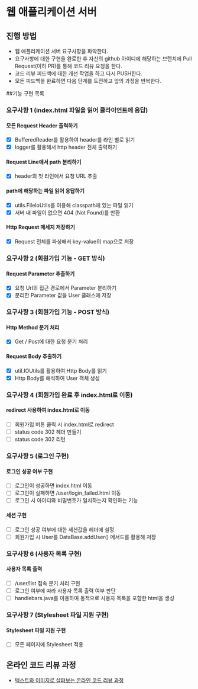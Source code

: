 # 웹 애플리케이션 서버
## 진행 방법
* 웹 애플리케이션 서버 요구사항을 파악한다.
* 요구사항에 대한 구현을 완료한 후 자신의 github 아이디에 해당하는 브랜치에 Pull Request(이하 PR)를 통해 코드 리뷰 요청을 한다.
* 코드 리뷰 피드백에 대한 개선 작업을 하고 다시 PUSH한다.
* 모든 피드백을 완료하면 다음 단계를 도전하고 앞의 과정을 반복한다.

##기능 구현 목록

### 요구사항 1 (index.html 파일을 읽어 클라이언트에 응답)

#### 모든 Request Header 출력하기
* [x] BufferedReader를 활용하여 header를 라인 별로 읽기
* [x] logger를 활용해서 http header 전체 출력하기

#### Request Line에서 path 분리하기
* [x] header의 첫 라인에서 요청 URL 추출

#### path에 해당하는 파일 읽어 응답하기
* [x] utils.FileIoUtils를 이용해 classpath에 있는 파일 읽기
* [x] 서버 내 파일이 없으면 404 (Not Found)를 반환

#### Http Request 메세지 저장하기
* [x] Request 전체를 파싱해서 key-value의 map으로 저장

### 요구사항 2 (회원가입 기능 - GET 방식)

#### Request Parameter 추출하기
* [x] 요청 Url의 접근 경로에서 Parameter 분리하기
* [x] 분리한 Parameter 값을 User 클래스에 저장

### 요구사항 3 (회원가입 기능 - POST 방식)

#### Http Method 분기 처리
* [x] Get / Post에 대한 요청 분기 처리

#### Request Body 추출하기
* [x] util.IOUtils를 활용하여 Http Body를 읽기
* [x] Http Body를 해석하여 User 객체 생성

### 요구사항 4 (회원가입 완료 후 index.html로 이동)

#### redirect 사용하여 index.html로 이동
* [ ] 회원가입 버튼 클릭 시 index.html로 redirect
* [ ] status code 302 헤더 만들기
* [ ] status code 302 리턴

### 요구사항 5 (로그인 구현)

#### 로그인 성공 여부 구현
* [ ] 로그인이 성공하면 index.html 이동
* [ ] 로그인이 실패하면 /user/login_failed.html 이동
* [ ] 로그인 시 아이디와 비밀번호가 일치하는지 확인하는 기능

#### 세션 구현
* [ ] 로그인 성공 여부에 대한 세션값을 헤더에 설정
* [ ] 회원가입 시 User를 DataBase.addUser() 메서드를 활용해 저장

### 요구사항 6 (사용자 목록 구현)

#### 사용자 목록 출력
* [ ] /user/list 접속 분기 처리 구현
* [ ] 로그인 여부에 따라 사용자 목록 출력 여부 판단
* [ ] handlebars.java를 이용하여 동적으로 사용자 목록을 포함한 html을 생성

### 요구사항 7 (Stylesheet 파일 지원 구현)

#### Stylesheet 파일 지원 구현
* [ ] 모든 페이지에 Stylesheet 적용

## 온라인 코드 리뷰 과정
* [텍스트와 이미지로 살펴보는 온라인 코드 리뷰 과정](https://github.com/next-step/nextstep-docs/tree/master/codereview)